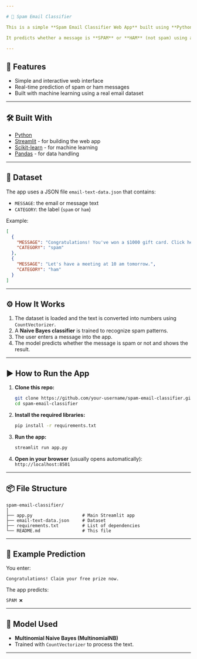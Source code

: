 ```yaml
---

# 📧 Spam Email Classifier

This is a simple **Spam Email Classifier Web App** built using **Python**, **Streamlit**, and **Scikit-learn**.

It predicts whether a message is **SPAM** or **HAM** (not spam) using a **Naive Bayes machine learning model**.

---
```


## 🚀 Features

* Simple and interactive web interface
* Real-time prediction of spam or ham messages
* Built with machine learning using a real email dataset

---

## 🛠️ Built With

* [Python](https://www.python.org/)
* [Streamlit](https://streamlit.io/) - for building the web app
* [Scikit-learn](https://scikit-learn.org/) - for machine learning
* [Pandas](https://pandas.pydata.org/) - for data handling

---

## 📂 Dataset

The app uses a JSON file `email-text-data.json` that contains:

* `MESSAGE`: the email or message text
* `CATEGORY`: the label (`spam` or `ham`)

Example:

```json
[
  {
    "MESSAGE": "Congratulations! You've won a $1000 gift card. Click here.",
    "CATEGORY": "spam"
  },
  {
    "MESSAGE": "Let's have a meeting at 10 am tomorrow.",
    "CATEGORY": "ham"
  }
]
```

---

## ⚙️ How It Works

1. The dataset is loaded and the text is converted into numbers using `CountVectorizer`.
2. A **Naive Bayes classifier** is trained to recognize spam patterns.
3. The user enters a message into the app.
4. The model predicts whether the message is spam or not and shows the result.

---

## ▶️ How to Run the App

1. **Clone this repo:**

   ```bash
   git clone https://github.com/your-username/spam-email-classifier.git
   cd spam-email-classifier
   ```

2. **Install the required libraries:**

   ```bash
   pip install -r requirements.txt
   ```

3. **Run the app:**

   ```bash
   streamlit run app.py
   ```

4. **Open in your browser** (usually opens automatically):
   `http://localhost:8501`

---

## 📦 File Structure

```
spam-email-classifier/
│
├── app.py                   # Main Streamlit app
├── email-text-data.json     # Dataset
├── requirements.txt         # List of dependencies
└── README.md                # This file
```

---

## 📌 Example Prediction

You enter:

```
Congratulations! Claim your free prize now.
```

The app predicts:

```
SPAM ❌
```

---

## 🧠 Model Used

* **Multinomial Naive Bayes (MultinomialNB)**
* Trained with `CountVectorizer` to process the text.

---
